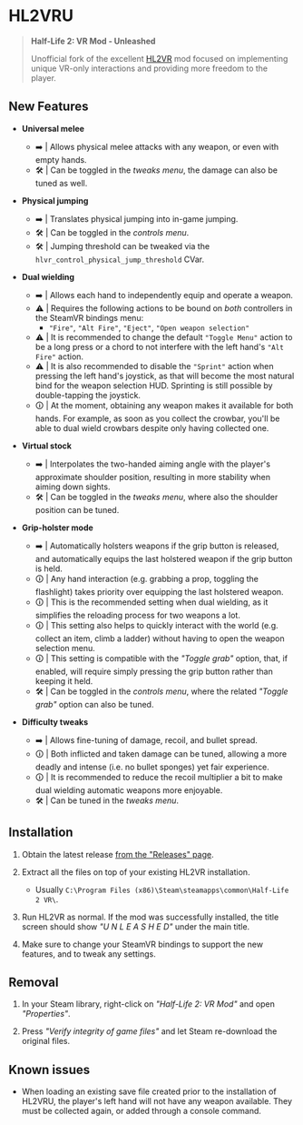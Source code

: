 # HL2VRU

> **Half-Life 2: VR Mod - Unleashed**
>
> Unofficial fork of the excellent [HL2VR](https://halflife2vr.com/) mod focused on implementing unique VR-only interactions and providing more freedom to the player.

## New Features

* **Universal melee**
    - ➡️ | Allows physical melee attacks with any weapon, or even with empty hands.
    - 🛠️ | Can be toggled in the *tweaks menu*, the damage can also be tuned as well.

* **Physical jumping**
    - ➡️ | Translates physical jumping into in-game jumping.
    - 🛠️ | Can be toggled in the *controls menu*.
    - 🛠️ | Jumping threshold can be tweaked via the `hlvr_control_physical_jump_threshold` CVar.

* **Dual wielding**
    - ➡️ | Allows each hand to independently equip and operate a weapon.
    - ⚠️ | Requires the following actions to be bound on *both* controllers in the SteamVR bindings menu:
        - `"Fire"`, `"Alt Fire"`, `"Eject"`, `"Open weapon selection"`
    - ⚠️ | It is recommended to change the default `"Toggle Menu"` action to be a long press or a chord to not interfere with the left hand's `"Alt Fire"` action.
    - ⚠️ | It is also recommended to disable the `"Sprint"` action when pressing the left hand's joystick, as that will become the most natural bind for the weapon selection HUD. Sprinting is still possible by double-tapping the joystick.
    - 🛈 | At the moment, obtaining any weapon makes it available for both hands. For example, as soon as you collect the crowbar, you'll be able to dual wield crowbars despite only having collected one.

* **Virtual stock**
    - ➡️ | Interpolates the two-handed aiming angle with the player's approximate shoulder position, resulting in more stability when aiming down sights.
    - 🛠️ | Can be toggled in the *tweaks menu*, where also the shoulder position can be tuned.

* **Grip-holster mode**
    - ➡️ | Automatically holsters weapons if the grip button is released, and automatically equips the last holstered weapon if the grip button is held.
    - 🛈 | Any hand interaction (e.g. grabbing a prop, toggling the flashlight) takes priority over equipping the last holstered weapon.
    - 🛈 | This is the recommended setting when dual wielding, as it simplifies the reloading process for two weapons a lot.
    - 🛈 | This setting also helps to quickly interact with the world (e.g. collect an item, climb a ladder) without having to open the weapon selection menu.
    - 🛈 | This setting is compatible with the *"Toggle grab"* option, that, if enabled, will require simply pressing the grip button rather than keeping it held.
    - 🛠️ | Can be toggled in the *controls menu*, where the related *"Toggle grab"* option can also be tuned.

* **Difficulty tweaks**
    - ➡️ | Allows fine-tuning of damage, recoil, and bullet spread.
    - 🛈 | Both inflicted and taken damage can be tuned, allowing a more deadly and intense (i.e. no bullet sponges) yet fair experience.
    - 🛈 | It is recommended to reduce the recoil multiplier a bit to make dual wielding automatic weapons more enjoyable. 
    - 🛠️ | Can be tuned in the *tweaks menu*.

## Installation

1. Obtain the latest release [from the "Releases" page](https://github.com/vittorioromeo/HL2VRU/releases).

2. Extract all the files on top of your existing HL2VR installation.
    - Usually `C:\Program Files (x86)\Steam\steamapps\common\Half-Life 2 VR\`.

3. Run HL2VR as normal. If the mod was successfully installed, the title screen should show *"U N L E A S H E D"* under the main title.

4. Make sure to change your SteamVR bindings to support the new features, and to tweak any settings. 

## Removal

1. In your Steam library, right-click on *"Half-Life 2: VR Mod"* and open *"Properties"*.

2. Press *"Verify integrity of game files"* and let Steam re-download the original files.

## Known issues

- When loading an existing save file created prior to the installation of HL2VRU, the player's left hand will not have any weapon available. They must be collected again, or added through a console command.